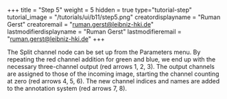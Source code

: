 +++
title = "Step 5"
weight = 5
hidden = true
type="tutorial-step"
tutorial_image = "/tutorials/ui/b11/step5.png"
creatordisplayname = "Ruman Gerst"
creatoremail = "ruman.gerst@leibniz-hki.de"
lastmodifierdisplayname = "Ruman Gerst"
lastmodifieremail = "ruman.gerst@leibniz-hki.de"
+++

The Split channel node can be set up from the Parameters menu. By repeating the red channel addition for green and blue, we end up with the necessary three-channel output (red arrows 1, 2, 3).  The output channels are assigned to those of the incoming image, starting the channel counting at zero (red arrows 4, 5, 6). The new channel indices and names are added to the annotation system (red arrows 7, 8). 
